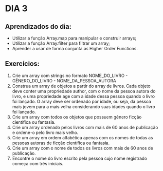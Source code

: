 # DIA 3

## Aprendizados do dia:
* Utilizar a função Array.map para manipular e construir arrays;
* Utilizar a função Array.filter para filtrar um array;
* Aprender a usar de forma conjunta as Higher Order Functions.

## Exercícios:
1. Crie um array com strings no formato NOME_DO_LIVRO - GÊNERO_DO_LIVRO - NOME_DA_PESSOA_AUTORA
2. Construa um array de objetos a partir do array de livros. Cada objeto deve conter uma propriedade author, com o nome da pessoa autora do livro, e uma propriedade age com a idade dessa pessoa quando o livro foi lançado. O array deve ser ordenado por idade, ou seja, da pessoa mais jovem para a mais velha considerando suas idades quando o livro foi lançado.
3. Crie um array com todos os objetos que possuem gênero ficção científica ou fantasia.
4. Crie um array ordenado pelos livros com mais de 60 anos de publicação e ordene-o pelo livro mais velho.
5. Crie um array em ordem alfabética apenas com os nomes de todas as pessoas autoras de ficção científica ou fantasia.
6. Crie um array com o nome de todos os livros com mais de 60 anos de publicação.
7. Encontre o nome do livro escrito pela pessoa cujo nome registrado começa com três iniciais.

